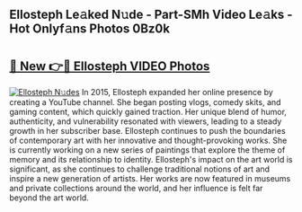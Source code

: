 ## Ellosteph Le𝚊ked N𝚞de - Part-SMh Video Le𝚊ks - Hot Onlyf𝚊ns Photos 0Bz0k

# <h2><a href="http://ab92463.deff.icu/?id=Ellosteph">🔗 New 👉🔴 Ellosteph VIDEO Photos</a></h2>

[![Ellosteph N𝚞des](https://i.imgur.com/rIISA9y.gif)](http://ab92463.deff.icu/?id=Ellosteph)
In 2015, Ellosteph expanded her online presence by creating a YouTube channel. She began posting vlogs, comedy skits, and gaming content, which quickly gained traction. Her unique blend of humor, authenticity, and vulnerability resonated with viewers, leading to a steady growth in her subscriber base. Ellosteph continues to push the boundaries of contemporary art with her innovative and thought-provoking works. She is currently working on a new series of paintings that explore the theme of memory and its relationship to identity. Ellosteph's impact on the art world is significant, as she continues to challenge traditional notions of art and inspire a new generation of artists. Her works are now featured in museums and private collections around the world, and her influence is felt far beyond the art world.
